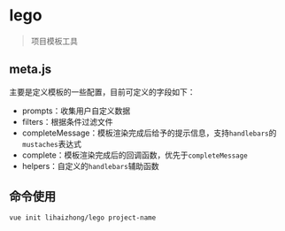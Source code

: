 # lego

> 项目模板工具

## meta.js

主要是定义模板的一些配置，目前可定义的字段如下：

- prompts：收集用户自定义数据
- filters：根据条件过滤文件
- completeMessage：模板渲染完成后给予的提示信息，支持`handlebars`的`mustaches`表达式
- complete：模板渲染完成后的回调函数，优先于`completeMessage`
- helpers：自定义的`handlebars`辅助函数

## 命令使用

```shell
vue init lihaizhong/lego project-name
```
